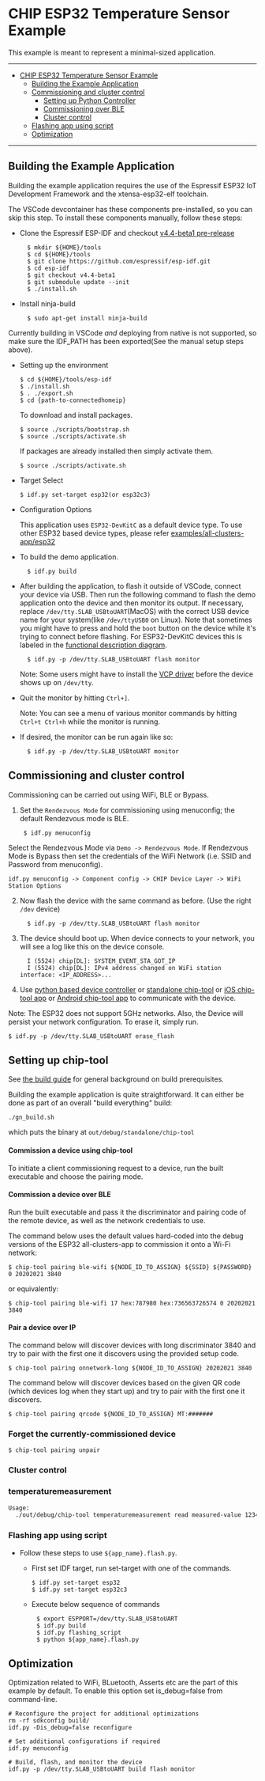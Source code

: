 # CHIP ESP32 Temperature Sensor Example

This example is meant to represent a minimal-sized application.

---

-   [CHIP ESP32 Temperature Sensor Example](#chip-esp32-temperature-sensor-example)
    -   [Building the Example Application](#building-the-example-application)
    -   [Commissioning and cluster control](#commissioning-and-cluster-control)
        -   [Setting up Python Controller](#setting-up-python-controller)
        -   [Commissioning over BLE](#commissioning-over-ble)
        -   [Cluster control](#cluster-control)
    -   [Flashing app using script](#flashing-app-using-script)
    -   [Optimization](#optimization)

---

## Building the Example Application

Building the example application requires the use of the Espressif ESP32 IoT
Development Framework and the xtensa-esp32-elf toolchain.

The VSCode devcontainer has these components pre-installed, so you can skip this
step. To install these components manually, follow these steps:

-   Clone the Espressif ESP-IDF and checkout
    [v4.4-beta1 pre-release](https://github.com/espressif/esp-idf/releases/tag/v4.4-beta1)

          $ mkdir ${HOME}/tools
          $ cd ${HOME}/tools
          $ git clone https://github.com/espressif/esp-idf.git
          $ cd esp-idf
          $ git checkout v4.4-beta1
          $ git submodule update --init
          $ ./install.sh

-   Install ninja-build

          $ sudo apt-get install ninja-build

Currently building in VSCode _and_ deploying from native is not supported, so
make sure the IDF_PATH has been exported(See the manual setup steps above).

-   Setting up the environment

        $ cd ${HOME}/tools/esp-idf
        $ ./install.sh
        $ . ./export.sh
        $ cd {path-to-connectedhomeip}

    To download and install packages.

        $ source ./scripts/bootstrap.sh
        $ source ./scripts/activate.sh

    If packages are already installed then simply activate them.

        $ source ./scripts/activate.sh

-   Target Select

        $ idf.py set-target esp32(or esp32c3)

-   Configuration Options

    This application uses `ESP32-DevKitC` as a default device type. To use other
    ESP32 based device types, please refer
    [examples/all-clusters-app/esp32](https://github.com/project-chip/connectedhomeip/tree/master/examples/all-clusters-app/esp32)

-   To build the demo application.

          $ idf.py build

-   After building the application, to flash it outside of VSCode, connect your
    device via USB. Then run the following command to flash the demo application
    onto the device and then monitor its output. If necessary, replace
    `/dev/tty.SLAB_USBtoUART`(MacOS) with the correct USB device name for your
    system(like `/dev/ttyUSB0` on Linux). Note that sometimes you might have to
    press and hold the `boot` button on the device while it's trying to connect
    before flashing. For ESP32-DevKitC devices this is labeled in the
    [functional description diagram](https://docs.espressif.com/projects/esp-idf/en/latest/esp32/hw-reference/esp32/get-started-devkitc.html#functional-description).

          $ idf.py -p /dev/tty.SLAB_USBtoUART flash monitor

    Note: Some users might have to install the
    [VCP driver](https://www.silabs.com/products/development-tools/software/usb-to-uart-bridge-vcp-drivers)
    before the device shows up on `/dev/tty`.

-   Quit the monitor by hitting `Ctrl+]`.

    Note: You can see a menu of various monitor commands by hitting
    `Ctrl+t Ctrl+h` while the monitor is running.

-   If desired, the monitor can be run again like so:

          $ idf.py -p /dev/tty.SLAB_USBtoUART monitor

## Commissioning and cluster control

Commissioning can be carried out using WiFi, BLE or Bypass.

1.  Set the `Rendezvous Mode` for commissioning using menuconfig; the default
    Rendezvous mode is BLE.

         $ idf.py menuconfig

Select the Rendezvous Mode via `Demo -> Rendezvous Mode`. If Rendezvous Mode is
Bypass then set the credentials of the WiFi Network (i.e. SSID and Password from
menuconfig).

`idf.py menuconfig -> Component config -> CHIP Device Layer -> WiFi Station Options`

2.  Now flash the device with the same command as before. (Use the right `/dev`
    device)

          $ idf.py -p /dev/tty.SLAB_USBtoUART flash monitor

3.  The device should boot up. When device connects to your network, you will
    see a log like this on the device console.

          I (5524) chip[DL]: SYSTEM_EVENT_STA_GOT_IP
          I (5524) chip[DL]: IPv4 address changed on WiFi station interface: <IP_ADDRESS>...

4.  Use
    [python based device controller](https://github.com/project-chip/connectedhomeip/tree/master/src/controller/python)
    or
    [standalone chip-tool](https://github.com/project-chip/connectedhomeip/tree/master/examples/chip-tool)
    or
    [iOS chip-tool app](https://github.com/project-chip/connectedhomeip/tree/master/src/darwin/CHIPTool)
    or
    [Android chip-tool app](https://github.com/project-chip/connectedhomeip/tree/master/src/android/CHIPTool)
    to communicate with the device.

Note: The ESP32 does not support 5GHz networks. Also, the Device will persist
your network configuration. To erase it, simply run.

    $ idf.py -p /dev/tty.SLAB_USBtoUART erase_flash

## Setting up chip-tool

See [the build guide](../../../docs/guides/BUILDING.md#prerequisites) for
general background on build prerequisites.

Building the example application is quite straightforward. It can either be done
as part of an overall "build everything" build:

```
./gn_build.sh
```

which puts the binary at `out/debug/standalone/chip-tool`

#### Commission a device using chip-tool

To initiate a client commissioning request to a device, run the built executable
and choose the pairing mode.

#### Commission a device over BLE

Run the built executable and pass it the discriminator and pairing code of the
remote device, as well as the network credentials to use.

The command below uses the default values hard-coded into the debug versions of
the ESP32 all-clusters-app to commission it onto a Wi-Fi network:

    $ chip-tool pairing ble-wifi ${NODE_ID_TO_ASSIGN} ${SSID} ${PASSWORD} 0 20202021 3840

or equivalently:

    $ chip-tool pairing ble-wifi 17 hex:787980 hex:736563726574 0 20202021 3840

#### Pair a device over IP

The command below will discover devices with long discriminator 3840 and try to
pair with the first one it discovers using the provided setup code.

    $ chip-tool pairing onnetwork-long ${NODE_ID_TO_ASSIGN} 20202021 3840

The command below will discover devices based on the given QR code (which
devices log when they start up) and try to pair with the first one it discovers.

    $ chip-tool pairing qrcode ${NODE_ID_TO_ASSIGN} MT:#######

### Forget the currently-commissioned device

    $ chip-tool pairing unpair

### Cluster control

### temperaturemeasurement

```bash
Usage:
  ./out/debug/chip-tool temperaturemeasurement read measured-value 12344321 1
```

### Flashing app using script

-   Follow these steps to use `${app_name}.flash.py`.

    -   First set IDF target, run set-target with one of the commands.

            $ idf.py set-target esp32
            $ idf.py set-target esp32c3

    -   Execute below sequence of commands

```
        $ export ESPPORT=/dev/tty.SLAB_USBtoUART
        $ idf.py build
        $ idf.py flashing_script
        $ python ${app_name}.flash.py
```

## Optimization

Optimization related to WiFi, BLuetooth, Asserts etc are the part of this
example by default. To enable this option set is_debug=false from command-line.

```
# Reconfigure the project for additional optimizations
rm -rf sdkconfig build/
idf.py -Dis_debug=false reconfigure

# Set additional configurations if required
idf.py menuconfig

# Build, flash, and monitor the device
idf.py -p /dev/tty.SLAB_USBtoUART build flash monitor
```
